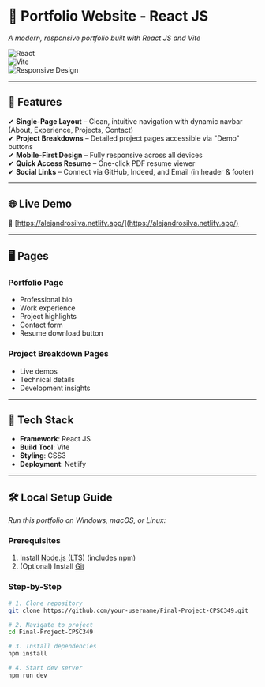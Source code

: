 # 🌟 Portfolio Website - React JS  
*A modern, responsive portfolio built with React JS and Vite*  

![React](https://img.shields.io/badge/React-20232A?style=for-the-badge&logo=react&logoColor=61DAFB)  
![Vite](https://img.shields.io/badge/Vite-B73BFE?style=for-the-badge&logo=vite&logoColor=FFD62E)  
![Responsive Design](https://img.shields.io/badge/Responsive-Yes-brightgreen?style=for-the-badge)  

---

## 🚀 Features  
✔ **Single-Page Layout** – Clean, intuitive navigation with dynamic navbar (About, Experience, Projects, Contact)  
✔ **Project Breakdowns** – Detailed project pages accessible via "Demo" buttons  
✔ **Mobile-First Design** – Fully responsive across all devices  
✔ **Quick Access Resume** – One-click PDF resume viewer  
✔ **Social Links** – Connect via GitHub, Indeed, and Email (in header & footer)  

---

## 🌐 Live Demo  
🔗 [https://alejandrosilva.netlify.app/](https://alejandrosilva.netlify.app/)  

---

## 🖥️ Pages  

### **Portfolio Page**  
- Professional bio  
- Work experience  
- Project highlights  
- Contact form  
- Resume download button  

### **Project Breakdown Pages**  
- Live demos  
- Technical details  
- Development insights  

---

## 🔧 Tech Stack  
- **Framework**: React JS  
- **Build Tool**: Vite  
- **Styling**: CSS3  
- **Deployment**: Netlify  

---

## 🛠️ Local Setup Guide  
*Run this portfolio on Windows, macOS, or Linux:*  

### Prerequisites  
1. Install [Node.js (LTS)](https://nodejs.org/) (includes npm)  
2. (Optional) Install [Git](https://git-scm.com/)  

### Step-by-Step  
```bash
# 1. Clone repository
git clone https://github.com/your-username/Final-Project-CPSC349.git

# 2. Navigate to project
cd Final-Project-CPSC349

# 3. Install dependencies
npm install

# 4. Start dev server
npm run dev
```
